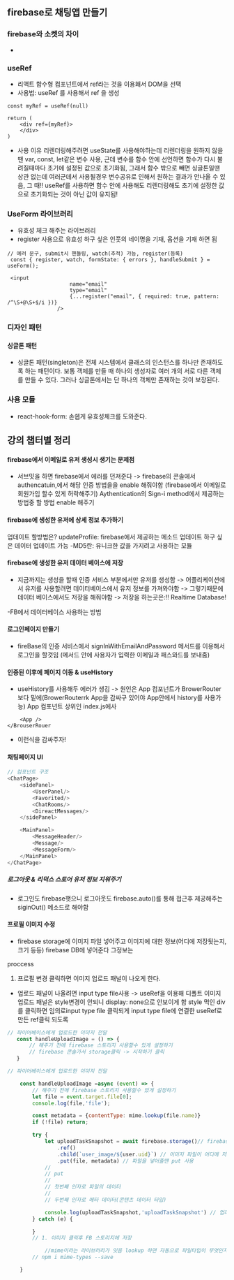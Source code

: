 ## firebase로 채팅앱 만들기

### firebase와 소켓의 차이
- 

### useRef
- 리액트 함수형 컴포넌트에서 ref라는 것을 이용홰서 DOM을 선택
- 사용법: useRef 를 사용해서 ref 을 생성
```
const myRef = useRef(null)

return (
    <div ref={myRef}>
    </div>
) 
```
- 사용 이유
리렌더링해주려면 useState를 사용해야하는데 리렌더링을 원하지 않을땐 var, const, let같은 변수 사용, 근데 변수를 함수 안에 선언하면 함수가 다시 불려질때마다 초기에 설정된 값으로 초기화됨, 그래서 함수 밖으로 빼면 싱글톤일땐 상관 없는데 여러군데서 사용될경우 변수공유로 인해서 원하는 결과가 안나올 수 있음, 그 때!! useRef를 사용하면 함수 안에 사용해도 리렌더링해도 초기에 설정한 값으로 초기화되는 것이 아닌 값이 유지됨!
### UseForm 라이브러리
- 유효성 체크 해주는 라이브러리
- register 사용으로 유효성 하구 싶은 인풋의 네이명을 기재, 옵션을 기재 하면 됨
```
// 에러 문구, submit시 핸들링, watch(추적) 가능, register(등록)
 const { register, watch, formState: { errors }, handleSubmit } = useForm();
```
```
 <input
                    name="email"
                    type="email"
                    {...register("email", { required: true, pattern: /^\S+@\S+$/i })}
                />
```
### 디자인 패턴
#### 싱글톤 패턴
- 싱글톤 패턴(singleton)은 전체 시스템에서 클래스의 인스턴스를 하나만 존재하도록 하는 패턴이다. 보통 객체를 만들 때 하나의 생성자로 여러 개의 서로 다른 객체를 만들 수 있다. 그러나 싱글톤에서는 단 하나의 객체만 존재하는 것이 보장된다.
### 사용 모듈
- react-hook-form: 손쉡게 유효성체크를 도와준다.


## 강의 챕터별 정리
#### firebase에서 이메일로 유저 생성시 생기는 문제점
- 서브밋을 하면 firebase에서 에러를 던져준다 -> firebase의 콘솔에서 authencatuin,에서 해당 인증 방법을을 enable 해줘야함
(firebase에서 이메일로 회원가입 할수 있게 허락해주기)
Aythentication의 Sign-i method에서 제공하는 방법중 할 방법 enable 해주기

#### firebase에 생성한 유저에 상세 정보 추가하기
업데이트 할방법은?
updateProfile: firebase에서 제공하는 메소드 업데이트 하구 싶은 데이터 업데이트 가능
-MD5란: 유니크한 값을 가지려고 사용하는 모듈

#### firebase에 생성한 유저 데이터 베이스에 저장
- 지금까지는 생성을 할때 인증 서비스 부분에서만 유저를 생성함 ->
어플리케이션에서 유저를 사용할려면 데이터베이스에서 유저 정보를 가져와야함 ->
그렇기때문에 데이터 베이스에서도 저장을 해줘야함 ->
저장을 하는곳은:!!
Realtime Database!

-FB에서 데이터베이스 사용하는 방법

#### 로그인페이지 만들기
- fireBase의 인증 서비스에서 
signInWithEmailAndPassword 메서드를 이용해서 로그인을 할것임 (메서드 안에 사용자가 입력한 이메일과 패스와드를  보내줌)

####  인증된 이후에 페이지 이동 & useHistory
- useHistory를 사용해두 에러가 생김 -> 원인은 
App 컴포넌트가 BrowerRouter보다 밑에(BrowerRouterrk App을 감싸구 있어야 App안에서 history를 사용가능)
App 컴포넌트 상위인 index.js에사
```<BrouserRouer>
    <App />
</BrouserRouer
```  
- 이런식을 감싸주자!  

#### 채팅페이지 UI
```javascript
// 컴포넌트 구조
<ChatPage>
    <sidePanel>
        <UserPanel/>
        <Favorited/>
        <ChatRooms/>
        <DireactMessages/>
    </sidePanel>

    <MainPanel>
        <MessageHeader/>
        <Message/>
        <MessageForm/>
    </MainPanel>
</ChatPage>
```

##### 로그아웃 & 리덕스 스토어 유저 정보 지워주기
- 로그인도 firebase햇으니 로그아웃도 firebase.auto()를 통해 접근후 제공해주는 siginOut() 메소드로 해야함

#### 프로필 이미지 수정
- firebase storage에 이미지 파일 넣어주고 이미지에 대한 정보(어디에 저장됫는지, 크기 등등)
firebase DB에 넣어준다 그정보는

proccess
1. 프로필 변경 클릭하면 이미지 업로드 패널이 나오게 한다.
 - 업로드 패널이 나올려면 input type file사용 -> 
 useRef을 이용해 디폴트 이미지 업로드 패널은 style변경이 안되니 
 display: none으로 안보이게 함
 style 먹인 div를 클릭하면 임의로input type file 클릭되게 
 input type file에 연결한 useRef로 만든 ref클릭 되도록  
 
 ```javascript
// 파이어베이스에게 업로드한 이미지 전달
    const handleUploadImage = () => {
        // 해주기 전에 firebase 스토리지 사용할수 있게 설정하기
        // firebase 콘솔가서 storage클릭 -> 시작하기 클릭 
    }

```

```javascript
// 파이어베이스에게 업로드한 이미지 전달

    const handleUploadImage =async (event) => {
        // 해주기 전에 firebase 스토리지 사용할수 있게 설정하기
        let file = event.target.file[0];
        console.log(file,'file');

        const metadata = {contentType: mime.lookup(file.name)}
        if (!file) return;

        try {
            let uploadTaskSnapshot = await firebase.storage()// firebase 스토리지에 접근
                .ref()
                .child(`user_image/${user.uid}`) // 이미지 파일이 어디에 저장이 되는지 정해주는거임
                .put(file, metadata) // 파일을 넣어줄땐 put 사용
            //
            // put
            //
            // 첫번째 인자로 파일의 데이터
            //
            // 두번째 인자로 메타 데이터(콘텐츠 데이터 타입)

            console.log(uploadTaskSnapshot,'uploadTaskSnapshot') // 업러드가 잘되면 response 가 옴
        } catch (e) {

        }
        // 1. 이미지 클릭후 FB 스토리지에 저장

            //mime이라는 라이브러리가 잇음 lookup 하면 자동으로 파일타입이 무엇인지 리턴해줌
        // npm i mime-types --save

    }
```